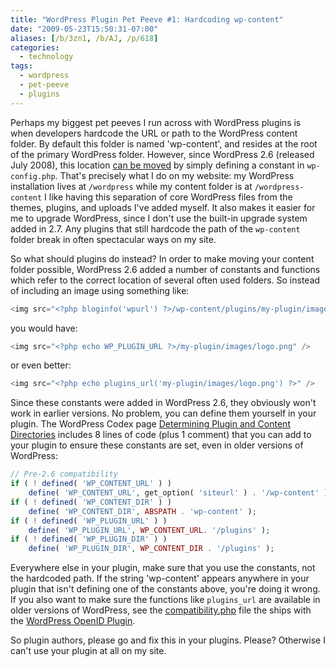 ```yaml
---
title: "WordPress Plugin Pet Peeve #1: Hardcoding wp-content"
date: "2009-05-23T15:50:31-07:00"
aliases: [/b/3zn1, /b/AJ, /p/618]
categories:
  - technology
tags:
  - wordpress
  - pet-peeve
  - plugins
---
```


Perhaps my biggest pet peeves I run across with WordPress plugins is when developers hardcode the URL or path to the
WordPress content folder. By default this folder is named 'wp-content', and resides at the root of the primary
WordPress folder. However, since WordPress 2.6 (released July 2008), this location [can be moved][] by simply defining
a constant in `wp-config.php`. That's precisely what I do on my website: my WordPress installation lives at
`/wordpress` while my content folder is at `/wordpress-content` I like having this separation of core WordPress
files from the themes, plugins, and uploads I've added myself. It also makes it easier for me to upgrade WordPress,
since I don't use the built-in upgrade system added in 2.7. Any plugins that still hardcode the path of the
`wp-content` folder break in often spectacular ways on my site.

So what should plugins do instead? In order to make moving your content folder possible, WordPress 2.6 added a number
of constants and functions which refer to the correct location of several often used folders. So instead of including
an image using something like:

```php
<img src="<?php bloginfo('wpurl') ?>/wp-content/plugins/my-plugin/images/logo.png" />
```

you would have:

```php
<img src="<?php echo WP_PLUGIN_URL ?>/my-plugin/images/logo.png" />
```

or even better:

```php
<img src="<?php echo plugins_url('my-plugin/images/logo.png') ?>" />
```

Since these constants were added in WordPress 2.6, they obviously won't work in earlier versions. No problem, you can
define them yourself in your plugin. The WordPress Codex page [Determining Plugin and Content Directories][] includes 8
lines of code (plus 1 comment) that you can add to your plugin to ensure these constants are set, even in older versions
of WordPress:

```php
// Pre-2.6 compatibility
if ( ! defined( 'WP_CONTENT_URL' ) )
    define( 'WP_CONTENT_URL', get_option( 'siteurl' ) . '/wp-content' );
if ( ! defined( 'WP_CONTENT_DIR' ) )
    define( 'WP_CONTENT_DIR', ABSPATH . 'wp-content' );
if ( ! defined( 'WP_PLUGIN_URL' ) )
    define( 'WP_PLUGIN_URL', WP_CONTENT_URL. '/plugins' );
if ( ! defined( 'WP_PLUGIN_DIR' ) )
    define( 'WP_PLUGIN_DIR', WP_CONTENT_DIR . '/plugins' );
```

Everywhere else in your plugin, make sure that you use the constants, not the hardcoded path. If the string
'wp-content' appears anywhere in your plugin that isn't defining one of the constants above, you're doing it wrong. If
you also want to make sure the functions like `plugins_url` are available in older versions of WordPress, see the
[compatibility.php][] file the ships with the [WordPress OpenID Plugin][].

So plugin authors, please go and fix this in your plugins. Please? Otherwise I can't use your plugin at all on my
site.

[can be moved]: http://codex.wordpress.org/Editing_wp-config.php#Moving_wp-content
[Determining Plugin and Content Directories]: http://codex.wordpress.org/Determining_Plugin_and_Content_Directories
[compatibility.php]: http://code.google.com/p/diso/source/browse/wordpress/openid/trunk/compatibility.php
[WordPress OpenID Plugin]: http://wordpress.org/extend/plugins/openid/
